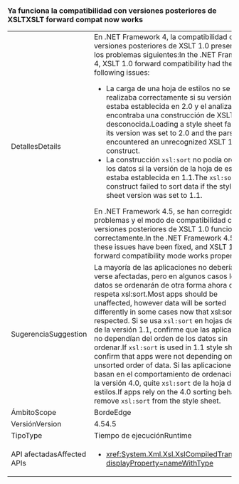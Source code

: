 ### <a name="xslt-forward-compat-now-works"></a><span data-ttu-id="e2237-101">Ya funciona la compatibilidad con versiones posteriores de XSLT</span><span class="sxs-lookup"><span data-stu-id="e2237-101">XSLT forward compat now works</span></span>

|   |   |
|---|---|
|<span data-ttu-id="e2237-102">Detalles</span><span class="sxs-lookup"><span data-stu-id="e2237-102">Details</span></span>|<span data-ttu-id="e2237-103">En .NET Framework 4, la compatibilidad con versiones posteriores de XSLT 1.0 presentaba los problemas siguientes:</span><span class="sxs-lookup"><span data-stu-id="e2237-103">In the .NET Framework 4, XSLT 1.0 forward compatibility had the following issues:</span></span><ul><li><span data-ttu-id="e2237-104">La carga de una hoja de estilos no se realizaba correctamente si su versión estaba establecida en 2.0 y el analizador encontraba una construcción de XSLT 1.0 desconocida.</span><span class="sxs-lookup"><span data-stu-id="e2237-104">Loading a style sheet failed if its version was set to 2.0 and the parser encountered an unrecognized XSLT 1.0 construct.</span></span></li><li><span data-ttu-id="e2237-105">La construcción <code>xsl:sort</code> no podía ordenar los datos si la versión de la hoja de estilos estaba establecida en 1.1.</span><span class="sxs-lookup"><span data-stu-id="e2237-105">The <code>xsl:sort</code> construct failed to sort data if the style sheet version was set to 1.1.</span></span></li></ul><span data-ttu-id="e2237-106">En .NET Framework 4.5, se han corregido estos problemas y el modo de compatibilidad con versiones posteriores de XSLT 1.0 funciona correctamente.</span><span class="sxs-lookup"><span data-stu-id="e2237-106">In the .NET Framework 4.5, these issues have been fixed, and XSLT 1.0 forward compatibility mode works properly.</span></span>|
|<span data-ttu-id="e2237-107">Sugerencia</span><span class="sxs-lookup"><span data-stu-id="e2237-107">Suggestion</span></span>|<span data-ttu-id="e2237-108">La mayoría de las aplicaciones no deberían verse afectadas, pero en algunos casos los datos se ordenarán de otra forma ahora que se respeta xsl:sort.</span><span class="sxs-lookup"><span data-stu-id="e2237-108">Most apps should be unaffected, however data will be sorted differently in some cases now that xsl:sort is respected.</span></span> <span data-ttu-id="e2237-109">Si se usa <code>xsl:sort</code> en hojas de estilo de la versión 1.1, confirme que las aplicaciones no dependían del orden de los datos sin ordenar.</span><span class="sxs-lookup"><span data-stu-id="e2237-109">If <code>xsl:sort</code> is used in 1.1 style sheets, confirm that apps were not depending on the unsorted order of data.</span></span> <span data-ttu-id="e2237-110">Si las aplicaciones se basan en el comportamiento de ordenación de la versión 4.0, quite <code>xsl:sort</code> de la hoja de estilos.</span><span class="sxs-lookup"><span data-stu-id="e2237-110">If apps rely on the 4.0 sorting behavior, remove <code>xsl:sort</code> from the style sheet.</span></span>|
|<span data-ttu-id="e2237-111">Ámbito</span><span class="sxs-lookup"><span data-stu-id="e2237-111">Scope</span></span>|<span data-ttu-id="e2237-112">Borde</span><span class="sxs-lookup"><span data-stu-id="e2237-112">Edge</span></span>|
|<span data-ttu-id="e2237-113">Versión</span><span class="sxs-lookup"><span data-stu-id="e2237-113">Version</span></span>|<span data-ttu-id="e2237-114">4.5</span><span class="sxs-lookup"><span data-stu-id="e2237-114">4.5</span></span>|
|<span data-ttu-id="e2237-115">Tipo</span><span class="sxs-lookup"><span data-stu-id="e2237-115">Type</span></span>|<span data-ttu-id="e2237-116">Tiempo de ejecución</span><span class="sxs-lookup"><span data-stu-id="e2237-116">Runtime</span></span>|
|<span data-ttu-id="e2237-117">API afectadas</span><span class="sxs-lookup"><span data-stu-id="e2237-117">Affected APIs</span></span>|<ul><li><xref:System.Xml.Xsl.XslCompiledTransform?displayProperty=nameWithType></li></ul>|

